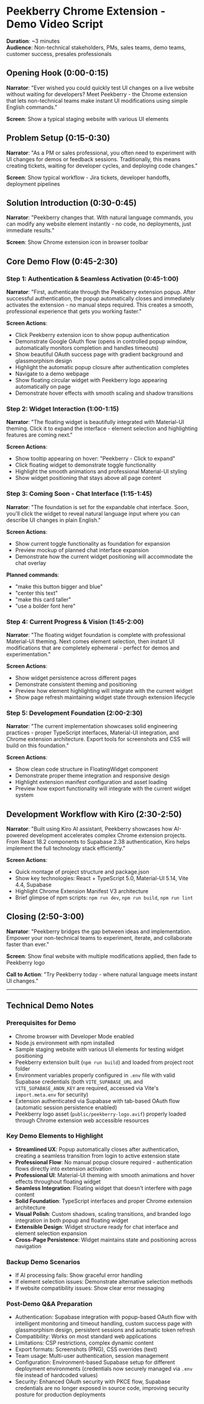 # Peekberry Chrome Extension - Demo Video Script

**Duration**: ~3 minutes  
**Audience**: Non-technical stakeholders, PMs, sales teams, demo teams, customer success, presales professionals

## Opening Hook (0:00-0:15)

**Narrator**: "Ever wished you could quickly test UI changes on a live website without waiting for developers? Meet Peekberry - the Chrome extension that lets non-technical teams make instant UI modifications using simple English commands."

**Screen**: Show a typical staging website with various UI elements

## Problem Setup (0:15-0:30)

**Narrator**: "As a PM or sales professional, you often need to experiment with UI changes for demos or feedback sessions. Traditionally, this means creating tickets, waiting for developer cycles, and deploying code changes."

**Screen**: Show typical workflow - Jira tickets, developer handoffs, deployment pipelines

## Solution Introduction (0:30-0:45)

**Narrator**: "Peekberry changes that. With natural language commands, you can modify any website element instantly - no code, no deployments, just immediate results."

**Screen**: Show Chrome extension icon in browser toolbar

## Core Demo Flow (0:45-2:30)

### Step 1: Authentication & Seamless Activation (0:45-1:00)

**Narrator**: "First, authenticate through the Peekberry extension popup. After successful authentication, the popup automatically closes and immediately activates the extension - no manual steps required. This creates a smooth, professional experience that gets you working faster."

**Screen Actions**:

- Click Peekberry extension icon to show popup authentication
- Demonstrate Google OAuth flow (opens in controlled popup window, automatically monitors completion and handles timeouts)
- Show beautiful OAuth success page with gradient background and glassmorphism design
- Highlight the automatic popup closure after authentication completes
- Navigate to a demo webpage
- Show floating circular widget with Peekberry logo appearing automatically on page
- Demonstrate hover effects with smooth scaling and shadow transitions

### Step 2: Widget Interaction (1:00-1:15)

**Narrator**: "The floating widget is beautifully integrated with Material-UI theming. Click it to expand the interface - element selection and highlighting features are coming next."

**Screen Actions**:

- Show tooltip appearing on hover: "Peekberry - Click to expand"
- Click floating widget to demonstrate toggle functionality
- Highlight the smooth animations and professional Material-UI styling
- Show widget positioning that stays above all page content

### Step 3: Coming Soon - Chat Interface (1:15-1:45)

**Narrator**: "The foundation is set for the expandable chat interface. Soon, you'll click the widget to reveal natural language input where you can describe UI changes in plain English."

**Screen Actions**:

- Show current toggle functionality as foundation for expansion
- Preview mockup of planned chat interface expansion
- Demonstrate how the current widget positioning will accommodate the chat overlay

**Planned commands**:

- "make this button bigger and blue"
- "center this text"
- "make this card taller"
- "use a bolder font here"

### Step 4: Current Progress & Vision (1:45-2:00)

**Narrator**: "The floating widget foundation is complete with professional Material-UI theming. Next comes element selection, then instant UI modifications that are completely ephemeral - perfect for demos and experimentation."

**Screen Actions**:

- Show widget persistence across different pages
- Demonstrate consistent theming and positioning
- Preview how element highlighting will integrate with the current widget
- Show page refresh maintaining widget state through extension lifecycle

### Step 5: Development Foundation (2:00-2:30)

**Narrator**: "The current implementation showcases solid engineering practices - proper TypeScript interfaces, Material-UI integration, and Chrome extension architecture. Export tools for screenshots and CSS will build on this foundation."

**Screen Actions**:

- Show clean code structure in FloatingWidget component
- Demonstrate proper theme integration and responsive design
- Highlight extension manifest configuration and asset loading
- Preview how export functionality will integrate with the current widget system

## Development Workflow with Kiro (2:30-2:50)

**Narrator**: "Built using Kiro AI assistant, Peekberry showcases how AI-powered development accelerates complex Chrome extension projects. From React 18.2 components to Supabase 2.38 authentication, Kiro helps implement the full technology stack efficiently."

**Screen Actions**:

- Quick montage of project structure and package.json
- Show key technologies: React + TypeScript 5.0, Material-UI 5.14, Vite 4.4, Supabase
- Highlight Chrome Extension Manifest V3 architecture
- Brief glimpse of npm scripts: `npm run dev`, `npm run build`, `npm run lint`

## Closing (2:50-3:00)

**Narrator**: "Peekberry bridges the gap between ideas and implementation. Empower your non-technical teams to experiment, iterate, and collaborate faster than ever."

**Screen**: Show final website with multiple modifications applied, then fade to Peekberry logo

**Call to Action**: "Try Peekberry today - where natural language meets instant UI changes."

---

## Technical Demo Notes

### Prerequisites for Demo

- Chrome browser with Developer Mode enabled
- Node.js environment with npm installed
- Sample staging website with various UI elements for testing widget positioning
- Peekberry extension built (`npm run build`) and loaded from project root folder
- Environment variables properly configured in `.env` file with valid Supabase credentials (both `VITE_SUPABASE_URL` and `VITE_SUPABASE_ANON_KEY` are required, accessed via Vite's `import.meta.env` for security)
- Extension authenticated via Supabase with tab-based OAuth flow (automatic session persistence enabled)
- Peekberry logo asset (`public/peekberry-logo.avif`) properly loaded through Chrome extension web accessible resources

### Key Demo Elements to Highlight

- **Streamlined UX**: Popup automatically closes after authentication, creating a seamless transition from login to active extension state
- **Professional Flow**: No manual popup closure required - authentication flows directly into extension activation
- **Professional UI**: Material-UI theming with smooth animations and hover effects throughout floating widget
- **Seamless Integration**: Floating widget that doesn't interfere with page content
- **Solid Foundation**: TypeScript interfaces and proper Chrome extension architecture
- **Visual Polish**: Custom shadows, scaling transitions, and branded logo integration in both popup and floating widget
- **Extensible Design**: Widget structure ready for chat interface and element selection expansion
- **Cross-Page Persistence**: Widget maintains state and positioning across navigation

### Backup Demo Scenarios

- If AI processing fails: Show graceful error handling
- If element selection issues: Demonstrate alternative selection methods
- If website compatibility issues: Show clear error messaging

### Post-Demo Q&A Preparation

- Authentication: Supabase integration with popup-based OAuth flow with intelligent monitoring and timeout handling, custom success page with glassmorphism design, persistent sessions and automatic token refresh
- Compatibility: Works on most standard web applications
- Limitations: CSP restrictions, complex dynamic content
- Export formats: Screenshots (PNG), CSS overrides (text)
- Team usage: Multi-user authentication, session management
- Configuration: Environment-based Supabase setup for different deployment environments (credentials now securely managed via `.env` file instead of hardcoded values)
- Security: Enhanced OAuth security with PKCE flow, Supabase credentials are no longer exposed in source code, improving security posture for production deployments
